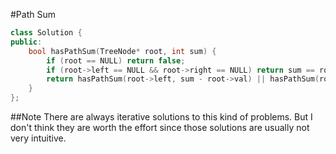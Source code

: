 #Path Sum
```C++
class Solution {
public:
    bool hasPathSum(TreeNode* root, int sum) {
        if (root == NULL) return false;
        if (root->left == NULL && root->right == NULL) return sum == root->val;
        return hasPathSum(root->left, sum - root->val) || hasPathSum(root->right, sum - root->val);
    }
};
```
##Note
There are always iterative solutions to this kind of problems. But I don't think they are worth the effort since those solutions are usually not very intuitive.
